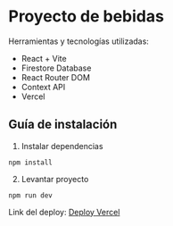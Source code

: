 # Proyecto de bebidas

Herramientas y tecnologías utilizadas:

+ React + Vite
+ Firestore Database
+ React Router DOM
+ Context API
+ Vercel

## Guía de instalación

1. Instalar dependencias 

```
npm install
```

2. Levantar proyecto

```shell script
npm run dev
```

Link del deploy: [Deploy Vercel](https://crea-tu-landing-matayoshi.vercel.app/)